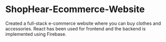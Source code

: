 # ShopHear-Ecommerce-Website
Created a full-stack e-commerce website where you can buy clothes and accessories. React has been used for frontend and the backend is implemented using Firebase.
